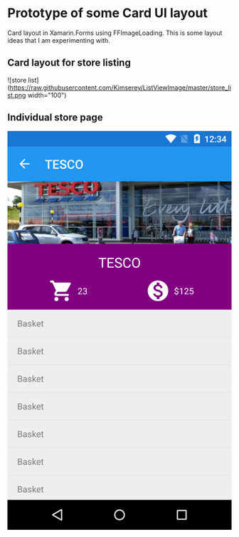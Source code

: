 # Prototype of some Card UI layout

Card layout in Xamarin.Forms using FFImageLoading.
This is some layout ideas that I am experimenting with.

## Card layout for store listing

![store list](https://raw.githubusercontent.com/Kimserey/ListViewImage/master/store_list.png width="100")

## Individual store page

![store](https://raw.githubusercontent.com/Kimserey/ListViewImage/master/store.png)

